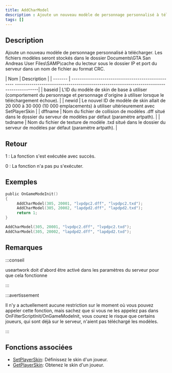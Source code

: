 ```yaml
---
title: AddCharModel
description : Ajoute un nouveau modèle de personnage personnalisé à télécharger.
tags: []
---
```


<VersionWarn version='SA-MP 0.3.DL R1' />

## Description

Ajoute un nouveau modèle de personnage personnalisé à télécharger. Les fichiers modèles seront stockés dans le dossier Documents\GTA San Andreas User Files\SAMP\cache du lecteur sous le dossier IP et port du serveur dans un nom de fichier au format CRC.

| Nom     | Description                                                                                                                                 |
| ------- | -------------------------------------------------- -----------------------------------------------------------------------------------------|
| baseid  | L'ID du modèle de skin de base à utiliser (comportement du personnage et personnage d'origine à utiliser lorsque le téléchargement échoue). |
| newid   | Le nouvel ID de modèle de skin allait de 20 000 à 30 000 (10 000 emplacements) à utiliser ultérieurement avec SetPlayerSkin                 |
| dffname | Nom du fichier de collision de modèles .dff situé dans le dossier du serveur de modèles par défaut (paramètre artpath).                     |
| txdname | Nom du fichier de texture de modèle .txd situé dans le dossier du serveur de modèles par défaut (paramètre artpath).                        |

## Retour

1 : La fonction s'est exécutée avec succès.

0 : La fonction n'a pas pu s'exécuter.

## Exemples

```c
public OnGameModeInit()
{
     AddCharModel(305, 20001, "lvpdpc2.dff", "lvpdpc2.txd");
     AddCharModel(305, 20002, "lapdpd2.dff", "lapdpd2.txd");
     return 1;
}
```

```c
AddCharModel(305, 20001, "lvpdpc2.dff", "lvpdpc2.txd");
AddCharModel(305, 20002, "lapdpd2.dff", "lapdpd2.txd");
```

## Remarques

:::conseil

useartwork doit d'abord être activé dans les paramètres du serveur pour que cela fonctionne

:::

:::avertissement

Il n'y a actuellement aucune restriction sur le moment où vous pouvez appeler cette fonction, mais sachez que si vous ne les appelez pas dans OnFilterScriptInit/OnGameModeInit, vous courez le risque que certains joueurs, qui sont déjà sur le serveur, n'aient pas téléchargé les modèles.

:::

## Fonctions associées

- [SetPlayerSkin](SetPlayerSkin): Définissez le skin d'un joueur.
- [GetPlayerSkin](GetPlayerSkin): Obtenez le skin d'un joueur.
